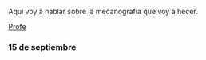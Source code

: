 
Aqui voy a hablar sobre la mecanografia que voy a hecer.

[Profe](https://github.com/d-prieto?tab=repositories)


### 15 de septiembre
